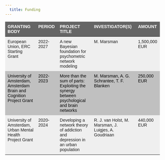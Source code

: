```yaml
---
  title: Funding
---
```


<style type="text/css">
.tg  {border-collapse:collapse;border-spacing:0;}
.tg td{border-style:solid;border-width:0px;font-family:Arial, sans-serif;font-size:14px;overflow:hidden;padding:8px 8px;
  word-break:normal;}
.tg th{border-style:solid;border-width:0px;font-family:Arial, sans-serif;font-size:14px;font-weight:normal;
  overflow:hidden;padding:8px 8px;word-break:normal;}
.tg .tg-2egc{background-color:#efefef;border-color:#ffffff;text-align:left;vertical-align:top}
.tg .tg-k1oc{background-color:#efefef;border-color:#ffffff;font-family:Arial, Helvetica, sans-serif !important;text-align:left;
  vertical-align:top}
.tg .tg-g6p1{background-color:#656565;border-color:#ffffff;color:#ffffff;font-weight:bold;text-align:left;vertical-align:top}
.tg .tg-sfm4{background-color:#c0c0c0;border-color:#ffffff;color:#000000;text-align:left;vertical-align:top}
</style>
<table class="tg">
<thead>
  <tr>
    <th class="tg-g6p1">GRANTING BODY</th>
    <th class="tg-g6p1">PERIOD</th>
    <th class="tg-g6p1">PROJECT TITLE</th>
    <th class="tg-g6p1">INVESTIGATOR(S)</th>
    <th class="tg-g6p1">AMOUNT</th>
  </tr>
</thead>
<tbody>
  <tr>
    <td class="tg-2egc">European Union, ERC Starting Grant</td>
    <td class="tg-2egc">2022-2027</td>
    <td class="tg-2egc">A new Bayesian foundation for psychometric network modeling</td>
    <td class="tg-2egc">M. Marsman</td>
    <td class="tg-2egc">1,500,000 EUR</td>
  </tr>
  <tr>
    <td class="tg-sfm4">University of Amsterdam, Amsterdam Brain and Cognition Project Grant</td>
    <td class="tg-sfm4">2022-2023</td>
    <td class="tg-sfm4">More than the sum of parts: Exploiting the synergy between psychological and brain networks</td>
    <td class="tg-sfm4">M. Marsman, A. G. Schrantee, T. F. Blanken</td>
    <td class="tg-sfm4">250,000 EUR</td>
  </tr>
  <tr>
    <td class="tg-k1oc">University of Amsterdam, Urban Mental Health Project Grant</td>
    <td class="tg-2egc">2020-2024</td>
    <td class="tg-2egc">Developing a network theory of addiction and depression in an urban population</td>
    <td class="tg-2egc">R. J. van Holst, M. Marsman, J. Luigjes, A. Goudriaan</td>
    <td class="tg-2egc">440,000 EUR</td>
  </tr>
</tbody>
</table>
